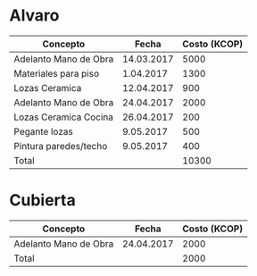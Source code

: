 # Alvaro

|Concepto | Fecha | Costo (KCOP)|
| ------- | ------| ----------- |
| Adelanto Mano de Obra | 14.03.2017 | 5000|
| Materiales para piso | 1.04.2017 | 1300|
| Lozas Ceramica | 12.04.2017 | 900|
| Adelanto Mano de Obra | 24.04.2017 | 2000| 
| Lozas Ceramica Cocina | 26.04.2017 | 200|
| Pegante lozas | 9.05.2017| 500|
| Pintura paredes/techo | 9.05.2017| 400|
|Total | | 10300|

# Cubierta

|Concepto | Fecha | Costo (KCOP)|
| ------- | ------| ----------- |
|Adelanto Mano de Obra | 24.04.2017 | 2000|
|Total | | 2000|
